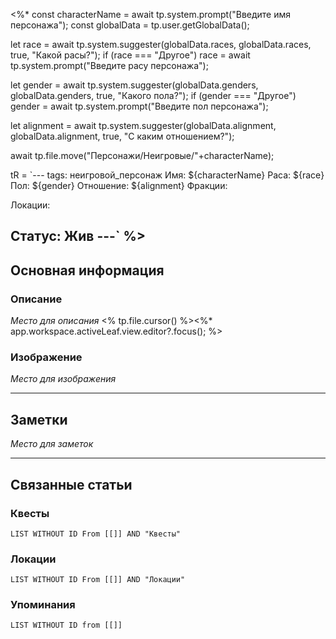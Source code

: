 <%*
const characterName = await tp.system.prompt("Введите имя персонажа");
const globalData = tp.user.getGlobalData();

let race = await tp.system.suggester(globalData.races, globalData.races, true, "Какой расы?");
if (race === "Другое") race = await tp.system.prompt("Введите расу персонажа");

let gender = await tp.system.suggester(globalData.genders, globalData.genders, true, "Какого пола?");
if (gender === "Другое") gender = await tp.system.prompt("Введите пол персонажа");

let alignment = await tp.system.suggester(globalData.alignment, globalData.alignment, true, "С каким отношением?");

await tp.file.move("Персонажи/Неигровые/"+characterName);

tR = `---
tags: неигровой_персонаж
Имя: ${characterName}
Раса: ${race}
Пол: ${gender}
Отношение: ${alignment}
Фракции:
  

Локации:
  

Статус: Жив
---`
%>
---
## Основная информация
### Описание

*Место для описания*
<% tp.file.cursor() %><%* app.workspace.activeLeaf.view.editor?.focus(); %>
### Изображение

*Место для изображения*

---
## Заметки

*Место для заметок*

---
## Связанные статьи

### Квесты
```dataview
LIST WITHOUT ID From [[]] AND "Квесты"
```
### Локации
```dataview
LIST WITHOUT ID From [[]] AND "Локации"
```
### Упоминания
```dataview
LIST WITHOUT ID from [[]]
```